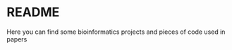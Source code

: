 README
================

Here you can find some bioinformatics projects and pieces of code used in papers
